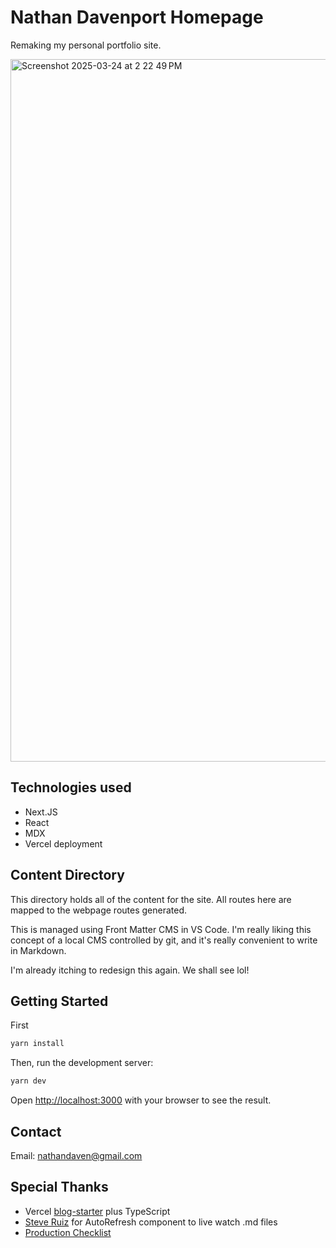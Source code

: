# Nathan Davenport Homepage

Remaking my personal portfolio site.

<img width="1124" alt="Screenshot 2025-03-24 at 2 22 49 PM" src="https://github.com/user-attachments/assets/a63464fe-3d37-4e52-be64-2c0bba76723b" />


## Technologies used

- Next.JS
- React
- MDX
- Vercel deployment

## Content Directory

This directory holds all of the content for the site. All routes here are mapped to the webpage routes generated.

This is managed using Front Matter CMS in VS Code. I'm really liking this concept of a local CMS controlled by git, and it's really convenient to write in Markdown.

I'm already itching to redesign this again. We shall see lol!

## Getting Started

First

```bash
yarn install
```

Then, run the development server:

```bash
yarn dev
```

Open [http://localhost:3000](http://localhost:3000) with your browser to see the result.

## Contact

Email: [nathandaven@gmail.com](mailto:nathandaven@gmail.com)

## Special Thanks

- Vercel [blog-starter](https://github.com/vercel/next.js/tree/canary/examples/blog-starter) plus TypeScript
- [Steve Ruiz](https://www.steveruiz.me/posts/nextjs-refresh-content) for AutoRefresh component to live watch .md files
- [Production Checklist](https://nextjs.org/docs/pages/building-your-application/deploying/production-checklist#caching)
